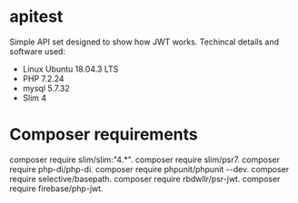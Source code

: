 # apitest
Simple API set designed to show how JWT works.
Techincal details and software used:

- Linux Ubuntu 18.04.3 LTS
- PHP 7.2.24
- mysql 5.7.32
- Slim 4


# Composer requirements

composer require slim/slim:"4.*". 
composer require slim/psr7. 
composer require php-di/php-di. 
composer require phpunit/phpunit --dev. 
composer require selective/basepath. 
composer require rbdwllr/psr-jwt. 
composer require firebase/php-jwt. 

